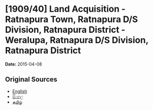 # [1909/40] Land Acquisition - Ratnapura Town, Ratnapura D/S Division, Ratnapura District - Weralupa, Ratnapura D/S Division, Ratnapura District

**Date:** 2015-04-08

## Original Sources

- [English](https://documents.gov.lk/view/extra-gazettes/2015/4/1909-40_E.pdf)
- [සිංහල](https://documents.gov.lk/view/extra-gazettes/2015/4/1909-40_S.pdf)
- [தமிழ்](https://documents.gov.lk/view/extra-gazettes/2015/4/1909-40_T.pdf)
